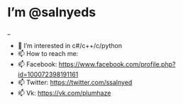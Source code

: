 # I’m @salnyeds
_
- 👀 I’m interested in c#/c++/c/python
- 📫 How to reach me:
- 📫 Facebook: https://www.facebook.com/profile.php?id=100072398191161
- 📫 Twitter: https://twitter.com/ssalnyed
- 📫 Vk: https://vk.com/plumhaze
